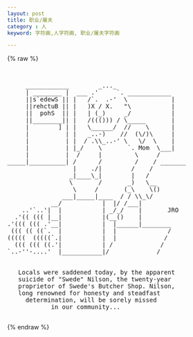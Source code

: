 ```yaml
---
layout: post
title: 职业/屠夫
category : 人
keyword: 字符画,人字符画, 职业/屠夫字符画

---
```

{% raw %}
<pre>


     ____________        _..._
     | ________ |  ___ .'     `. ____________
     ||s`edewS || |   /`.  .-'  \            |
     ||rehctuB || |   )X / X.   "\           |
     ||  pohS  || |   | (_)     _/           |
     ||________|| |   /((())) / \_____       |
     |        ] | |   \______/  //    \      |
     |          | |   _..-)    //  (\/)\     |
     |          | |  / .\\_..-' \   \/  \    |
     |          | |_/    \       `. Mom  \___|
     |          |  /     |         \     /
_____|__________| /      /         /    / _______
                  |    ./|        /    /
                 _|____\_|        |   /
                 \       /       _)   \__
                  \     /       (_\    \()
               ___|_____|____  / / \\_\/
            __/           |  |/ /___|
    ..'`..'|  |           | _/_/    |       JRO
  .'(( ((( |__|           |(__()    |
.'((( ((( .'__|           |  |______|________
 ((( (( ((`.  |           |  |              /
(((((  (((((`.|           |  |             /
  ((( ((( ((.'|           | /             /
`..-''-....'  |___________|/             /


   Locals were saddened today, by the apparent
   suicide of "Swede" Nilson, the twenty-year
   proprietor of Swede's Butcher Shop. Nilson,
   long renowned for honesty and steadfast
     determination, will be sorely missed
            in our community...
 </pre>
{% endraw %}
